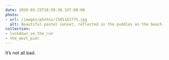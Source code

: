 ```yaml
---
date: 2020-03-25T18:59:38.337-00:00
photo:
- url: /images/photos/1585162775.jpg
  alt: Beautiful pastel sunset, reflected in the puddles on the beach.
collection:
- lockdown_on_the_run
- the_west_pier
---
```

It’s not all bad.
